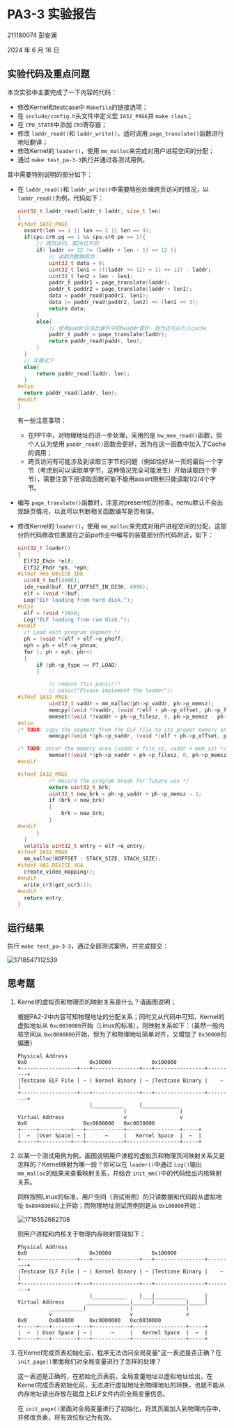 # PA3-3 实验报告

211180074 彭安澜

2024 年 6 月 16 日

## 实验代码及重点问题

本次实验中主要完成了一下内容的代码：

* 修改Kernel和testcase中 `Makefile`的链接选项；
* 在 `include/config.h`头文件中定义宏 `IA32_PAGE`并 `make clean`；
* 在 `CPU_STATE`中添加 `CR3`寄存器；
* 修改 `laddr_read()`和 `laddr_write()`，适时调用 `page_translate()`函数进行地址翻译；
* 修改Kernel的 `loader()`，使用 `mm_malloc`来完成对用户进程空间的分配；
* 通过 `make test_pa-3-3`执行并通过各测试用例。

其中需要特别说明的部分如下：

* 在 `laddr_read()`和 `laddr_write()`中需要特别处理跨页访问的情况，以 `laddr_read()`为例，代码如下：

  ```c
  uint32_t laddr_read(laddr_t laddr, size_t len)
  {
  #ifdef IA32_PAGE
  	assert(len == 1 || len == 2 || len == 4);
  	if(cpu.cr0.pg == 1 && cpu.cr0.pe == 1){
  		// 跨页访问，高20位不同
  		if( laddr >> 12 != (laddr + len - 1) >> 12 ){
  			// 读取的数据跨页
  			uint32_t data = 0;
  			uint32_t len1 = (((laddr >> 12) + 1) << 12) - laddr;
  			uint32_t len2 = len - len1;
  			paddr_t paddr1 = page_translate(laddr);
  			paddr_t paddr2 = page_translate(laddr + len1);
  			data = paddr_read(paddr1, len1);
  			data |= paddr_read(paddr2, len2) << (len1 << 3);
  			return data;
  		}
  		else{
  			// 使用paddr应该比课件中的hwaddr要好，因为还可以引入cache
  			paddr_t paddr = page_translate(laddr);
  			return paddr_read(paddr, len);
  		}
  	}
  	// 实模式下
  	else{
  		return paddr_read(laddr, len);
  	}
  #else
  	return paddr_read(laddr, len);
  #endif
  }
  ```

  有一些注意事项：

  * 在PPT中，对物理地址的进一步处理，采用的是 `hw_mem_read()`函数，但个人认为使用 `paddr_read()`函数会更好，因为在这一函数中加入了Cache的调用；
  * 跨页访问有可能涉及到读取三字节的问题（例如恰好从一页的最后一个字节（考虑到可以读取单字节，这种情况完全可能发生）开始读取四个字节），需要注意下层读取函数可能不能用assert限制只能读取1/2/4个字节。
* 编写 `page_translate()`函数时，注意对present位的检查，nemu默认不会出现缺页情况，以此可以判断相关函数编写是否有误。
* 修改Kernel的 `loader()`，使用 `mm_malloc`来完成对用户进程空间的分配，这部分的代码修改位置就在之前pa作业中编写的装载部分的代码附近，如下：

  ```c
  uint32_t loader()
  {
  	Elf32_Ehdr *elf;
  	Elf32_Phdr *ph, *eph;
  #ifdef HAS_DEVICE_IDE
  	uint8_t buf[4096];
  	ide_read(buf, ELF_OFFSET_IN_DISK, 4096);
  	elf = (void *)buf;
  	Log("ELF loading from hard disk.");
  #else
  	elf = (void *)0x0;
  	Log("ELF loading from ram disk.");
  #endif
  	/* Load each program segment */
  	ph = (void *)elf + elf->e_phoff;
  	eph = ph + elf->e_phnum;
  	for (; ph < eph; ph++)
  	{
  		if (ph->p_type == PT_LOAD)
  		{

  			// remove this panic!!!
  			// panic("Please implement the loader");
  #ifdef IA32_PAGE
  			uint32_t vaddr = mm_malloc(ph->p_vaddr, ph->p_memsz);
  			memcpy((void *)vaddr, (void *)elf + ph->p_offset, ph->p_filesz);
  			memset((void *)vaddr + ph->p_filesz, 0, ph->p_memsz - ph->p_filesz);
  #else
  /* TODO: copy the segment from the ELF file to its proper memory area */
  			memcpy((void *)ph->p_vaddr, (void *)elf + ph->p_offset, ph->p_filesz);

  /* TODO: zeror the memory area [vaddr + file_sz, vaddr + mem_sz) */
  			memset((void *)ph->p_vaddr + ph->p_filesz, 0, ph->p_memsz - ph->p_filesz);
  #endif

  #ifdef IA32_PAGE
  			/* Record the program break for future use */
  			extern uint32_t brk;
  			uint32_t new_brk = ph->p_vaddr + ph->p_memsz - 1;
  			if (brk < new_brk)
  			{
  				brk = new_brk;
  			}
  #endif
  		}
  	}
  	volatile uint32_t entry = elf->e_entry;
  #ifdef IA32_PAGE
  	mm_malloc(KOFFSET - STACK_SIZE, STACK_SIZE);
  #ifdef HAS_DEVICE_VGA
  	create_video_mapping();
  #endif
  	write_cr3(get_ucr3());
  #endif
  	return entry;
  }
  ```

## 运行结果

执行 `make test_pa-3-3`，通过全部测试案例，并完成提交：

![1718547112539](image/PA3-3-report/1718547112539.png)

## 思考题

1. Kernel的虚拟页和物理页的映射关系是什么？请画图说明；

   根据PA2-2中内容可知物理地址的分配关系；同时又从代码中可知，Kernel的虚拟地址从 `0xc0030000`开始（Linux的标准），则映射关系如下：（虽然一般内核空间从 `0xc0000000`开始，但为了和物理地址简单对齐，又增加了 `0x30000`的偏置）

   ```
   Physical Address  
   0x0                    0x30000             0x100000  
   +------------------+---+---------------+---+----------------+---------+
   |Testcase ELF File | ~ | Kernel Binary | ~ |Testcase Binary |    ~    |
   +------------------+---+---------------+---+----------------+---------+
                          |__________     |____________
                                     |                 |
   Virtual Address                   v                 v  
   0x0                  0xc0000000   0xc0030000  
   +-----+----------+---+------------+-----------------+-----+
   |  ~  |User Space| ~ |      ~     |   Kernel Space  |  ~  |
   +-----+----------+---+------------+-----------------+-----+

   ```
2. 以某一个测试用例为例，画图说明用户进程的虚拟页和物理页间映射关系又是怎样的？Kernel映射为哪一段？你可以在 `loader()`中通过 `Log()`输出 `mm_malloc`的结果来查看映射关系，并结合 `init_mm()`中的代码绘出内核映射关系。

   同样按照Linux的标准，用户空间（测试用例）的只读数据和代码段从虚拟地址 `0x8048000`以上开始；而物理地址测试用例则是从 `0x100000`开始：

   ![1718552682708](image/PA3-3-report/1718552682708.png)

   则用户进程和内核关于物理内存映射管辖如下：

   ```
   Physical Address  
   0x0                    0x30000             0x100000  
   +------------------+---+---------------+---+----------------+---------+
   |Testcase ELF File | ~ | Kernel Binary | ~ |Testcase Binary |    ~    |
   +------------------+---+---------------+---+----------------+---------+
                          |___________    |___|__________      |
   Virtual Address       ______________|______|__________|_____|
             ___________|              |                 |
             v                         v                 v
   0x0       0x804800     0xc0000000   0xc0030000  
   +-----+---+--------+---+------------+-----------------+-----+
   |  ~  | User Space | ~ |      ~     |   Kernel Space  |  ~  |
   +-----+---+--------+---+------------+-----------------+-----+

   ```
3. 在Kernel完成页表初始化前，程序无法访问全局变量”这一表述是否正确？在 `init_page()`里面我们对全局变量进行了怎样的处理？

   这一表述是正确的，在初始化页表前，全局变量地址以虚拟地址给出，在Kernel完成页表初始化前，无法进行虚拟地址到物理地址的转换，也就不能从内存地址读出存放在磁盘上ELF文件内的全局变量信息。

   在 `init_page()`里面对全局变量进行了初始化，将其页面加入到物理内存中，并修改页表，将有效位标记为有效。
